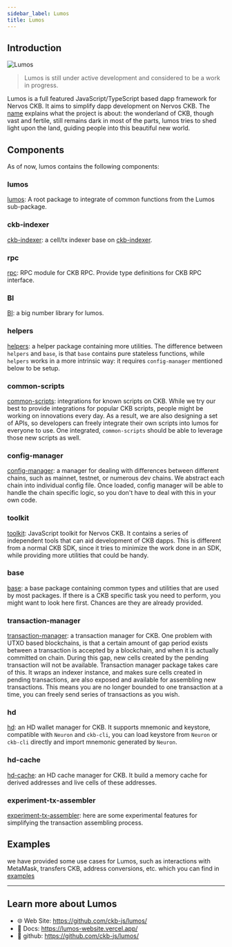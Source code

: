 ```yaml
---
sidebar_label: Lumos
title: Lumos
---
```


## Introduction

![Lumos](/assets/lumos/lumos.jpg)

> Lumos is still under active development and considered to be a work in progress.

Lumos is a full featured JavaScript/TypeScript based dapp framework for Nervos CKB. It aims to simplify dapp development on Nervos CKB. The [name](https://harrypotter.fandom.com/wiki/Lumos_Maxima) explains what the project is about: the wonderland of CKB, though vast and fertile, still remains dark in most of the parts, lumos tries to shed light upon the land, guiding people into this beautiful new world.

## Components
As of now, lumos contains the following components:

### lumos
[lumos](https://www.npmjs.com/package/@ckb-lumos/lumos): A root package to integrate of common functions from the Lumos sub-package.


### ckb-indexer
[ckb-indexer](https://www.npmjs.com/package/@ckb-lumos/ckb-indexer): a cell/tx indexer base on [ckb-indexer](https://github.com/nervosnetwork/ckb-indexer).

### rpc
[rpc](https://www.npmjs.com/package/@ckb-lumos/rpc): RPC module for CKB RPC. Provide type definitions for CKB RPC interface.

### BI
[BI](https://www.npmjs.com/package/@ckb-lumos/bi): a big number library for lumos.


### helpers
[helpers](https://www.npmjs.com/package/@ckb-lumos/helpers): a helper package containing more utilities. The difference between `helpers` and `base`, is that `base` contains pure stateless functions, while `helpers` works in a more intrinsic way: it requires `config-manager` mentioned below to be setup.

### common-scripts
[common-scripts](https://www.npmjs.com/package/@ckb-lumos/common-scripts): integrations for known scripts on CKB. While we try our best to provide integrations for popular CKB scripts, people might be working on innovations every day. As a result, we are also designing a set of APIs, so developers can freely integrate their own scripts into lumos for everyone to use. One integrated, `common-scripts` should be able to leverage those new scripts as well.

### config-manager
[config-manager](https://www.npmjs.com/package/@ckb-lumos/config-manager): a manager for dealing with differences between different chains, such as mainnet, testnet, or numerous dev chains. We abstract each chain into individual config file. Once loaded, config manager will be able to handle the chain specific logic, so you don't have to deal with this in your own code.

### toolkit
[toolkit](https://www.npmjs.com/package/@ckb-lumos/toolkit): JavaScript toolkit for Nervos CKB. It contains a series of independent tools that can aid development of CKB dapps. This is different from a normal CKB SDK, since it tries to minimize the work done in an SDK, while providing more utilities that could be handy.

### base
[base](https://www.npmjs.com/package/@ckb-lumos/base): a base package containing common types and utilities that are used by most packages. If there is a CKB specific task you need to perform, you might want to look here first. Chances are they are already provided.

### transaction-manager
[transaction-manager](https://www.npmjs.com/package/@ckb-lumos/transaction-manager): a transaction manager for CKB. One problem with UTXO based blockchains, is that a certain amount of gap period exists between a transaction is accepted by a blockchain, and when it is actually committed on chain. During this gap, new cells created by the pending transaction will not be available. Transaction manager package takes care of this. It wraps an indexer instance, and makes sure cells created in pending transactions, are also exposed and available for assembling new transactions. This means you are no longer bounded to one transaction at a time, you can freely send series of transactions as you wish.

### hd
[hd](https://www.npmjs.com/package/@ckb-lumos/hd): an HD wallet manager for CKB. It supports mnemonic and keystore, compatible with `Neuron` and `ckb-cli`, you can load keystore from `Neuron` or `ckb-cli` directly and import mnemonic generated by `Neuron`.

### hd-cache
[hd-cache](https://www.npmjs.com/package/@ckb-lumos/hd-cache): an HD cache manager for CKB. It build a memory cache for derived addresses and live cells of these addresses.

### experiment-tx-assembler
[experiment-tx-assembler](https://www.npmjs.com/package/@ckb-lumos/experiment-tx-assembler): here are some experimental features for simplifying the transaction assembling process.

## Examples

we have provided some use cases for Lumos, such as interactions with MetaMask, transfers CKB, address conversions, etc. which you can find in [examples](https://github.com/ckb-js/lumos/tree/develop/examples)


---

## Learn more about Lumos

- 🌐 Web Site: https://github.com/ckb-js/lumos/
- 📒 Docs: https://lumos-website.vercel.app/
- 🔗 github: https://github.com/ckb-js/lumos/
